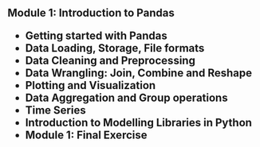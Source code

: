 <h2>Module 1: Introduction to Pandas
<ul>
<li>
    Getting started with Pandas
</li>

<li>
    Data Loading, Storage, File formats
</li>

<li>
    Data Cleaning and Preprocessing
</li>

<li>
    Data Wrangling: Join, Combine and Reshape
</li>

<li>
    Plotting and Visualization
</li>

<li>
    Data Aggregation and Group operations
</li>

<li>
    Time Series
</li>

<li>
    Introduction to Modelling Libraries in Python
</li>

<li>
 Module 1: Final Exercise
    
</li>
<ul>
